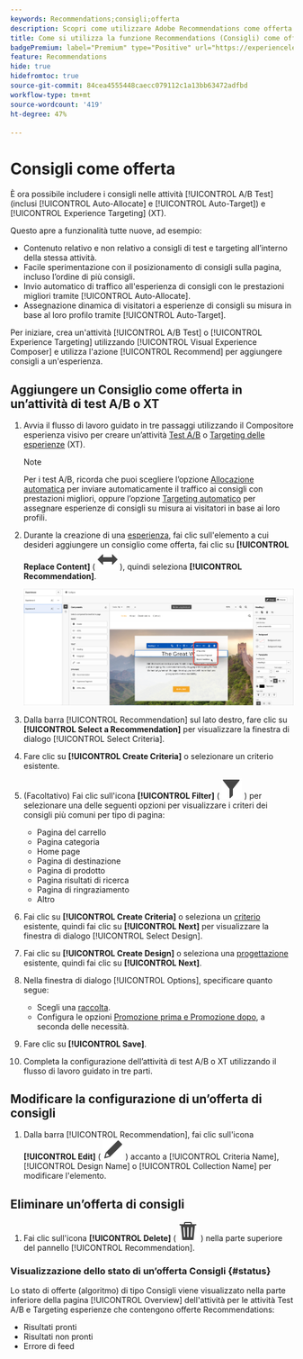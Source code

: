 ```yaml
---
keywords: Recommendations;consigli;offerta
description: Scopri come utilizzare Adobe Recommendations come offerta all’interno di test A/B (tra cui Allocazione automatica e Targeting automatico) e attività di Experience Targeting (XT).
title: Come si utilizza la funzione Recommendations (Consigli) come offerta in altri tipi di attività?
badgePremium: label="Premium" type="Positive" url="https://experienceleague.adobe.com/docs/target/using/introduction/intro.html?lang=en#premium newtab=true" tooltip="Scopri cosa è incluso in Target Premium."
feature: Recommendations
hide: true
hidefromtoc: true
source-git-commit: 84cea4555448caecc079112c1a13bb63472adfbd
workflow-type: tm+mt
source-wordcount: '419'
ht-degree: 47%

---
```


# Consigli come offerta

È ora possibile includere i consigli nelle attività [!UICONTROL A/B Test] (inclusi [!UICONTROL Auto-Allocate] e [!UICONTROL Auto-Target]) e [!UICONTROL Experience Targeting] (XT).

Questo apre a funzionalità tutte nuove, ad esempio:

* Contenuto relativo e non relativo a consigli di test e targeting all’interno della stessa attività.
* Facile sperimentazione con il posizionamento di consigli sulla pagina, incluso l’ordine di più consigli.
* Invio automatico di traffico all&#39;esperienza di consigli con le prestazioni migliori tramite [!UICONTROL Auto-Allocate].
* Assegnazione dinamica di visitatori a esperienze di consigli su misura in base al loro profilo tramite [!UICONTROL Auto-Target].

Per iniziare, crea un&#39;attività [!UICONTROL A/B Test] o [!UICONTROL Experience Targeting] utilizzando [!UICONTROL Visual Experience Composer] e utilizza l&#39;azione [!UICONTROL Recommend] per aggiungere consigli a un&#39;esperienza.

## Aggiungere un Consiglio come offerta in un’attività di test A/B o XT

1. Avvia il flusso di lavoro guidato in tre passaggi utilizzando il Compositore esperienza visivo per creare un’attività [Test A/B](/help/main/c-activities/t-test-ab/t-test-create-ab/test-create-ab.md) o [Targeting delle esperienze](/help/main/c-activities/t-experience-target/t-xt-create/xt-create.md) (XT).

   >[!NOTE]
   >
   >Per i test A/B, ricorda che puoi scegliere l’opzione [Allocazione automatica](/help/main/c-activities/automated-traffic-allocation/automated-traffic-allocation.md) per inviare automaticamente il traffico ai consigli con prestazioni migliori, oppure l’opzione [Targeting automatico](/help/main/c-activities/auto-target/auto-target-to-optimize.md) per assegnare esperienze di consigli su misura ai visitatori in base ai loro profili.

1. Durante la creazione di una [esperienza](/help/main/c-experiences/c-visual-experience-composer/viztarget-options.md), fai clic sull&#39;elemento a cui desideri aggiungere un consiglio come offerta, fai clic su **[!UICONTROL Replace Content]** ( ![icona Sostituisci contenuto](/help/main/assets/icons/Switch.svg) ), quindi seleziona **[!UICONTROL Recommendation]**.

   ![Inserire un Consiglio come offerta](/help/main/c-recommendations/t-create-recs-activity/assets/recs-as-offer.png)

1. Dalla barra [!UICONTROL Recommendation] sul lato destro, fare clic su **[!UICONTROL Select a Recommendation]** per visualizzare la finestra di dialogo [!UICONTROL Select Criteria].

1. Fare clic su **[!UICONTROL Create Criteria]** o selezionare un criterio esistente.

1. (Facoltativo) Fai clic sull&#39;icona **[!UICONTROL Filter]** ( ![icona Filtro](/help/main/assets/icons/Filter.svg) ) per selezionare una delle seguenti opzioni per visualizzare i criteri dei consigli più comuni per tipo di pagina:

   * Pagina del carrello
   * Pagina categoria
   * Home page
   * Pagina di destinazione
   * Pagina di prodotto
   * Pagina risultati di ricerca
   * Pagina di ringraziamento
   * Altro

1. Fai clic su **[!UICONTROL Create Criteria]** o seleziona un [criterio](/help/main/c-recommendations/c-algorithms/algorithms.md) esistente, quindi fai clic su **[!UICONTROL Next]** per visualizzare la finestra di dialogo [!UICONTROL Select Design].

1. Fai clic su **[!UICONTROL Create Design]** o seleziona una [progettazione](/help/main/c-recommendations/c-design-overview/design-overview.md) esistente, quindi fai clic su **[!UICONTROL  Next]**.

1. Nella finestra di dialogo [!UICONTROL Options], specificare quanto segue:

   * Scegli una [raccolta](/help/main/c-recommendations/c-products/collections.md).
   * Configura le opzioni [Promozione prima e Promozione dopo](/help/main/c-recommendations/t-create-recs-activity/adding-promotions.md), a seconda delle necessità.

1. Fare clic su **[!UICONTROL Save]**.
1. Completa la configurazione dell’attività di test A/B o XT utilizzando il flusso di lavoro guidato in tre parti.

## Modificare la configurazione di un’offerta di consigli

1. Dalla barra [!UICONTROL Recommendation], fai clic sull&#39;icona **[!UICONTROL Edit]** ( ![icona Modifica](/help/main/assets/icons/Edit.svg) ) accanto a [!UICONTROL Criteria Name], [!UICONTROL Design Name] o [!UICONTROL Collection Name] per modificare l&#39;elemento.

## Eliminare un’offerta di consigli

1. Fai clic sull&#39;icona **[!UICONTROL Delete]** ( ![icona Elimina](/help/main/assets/icons/Delete.svg) ) nella parte superiore del pannello [!UICONTROL Recommendation].

### Visualizzazione dello stato di un’offerta Consigli {#status}

Lo stato di offerte (algoritmo) di tipo Consigli viene visualizzato nella parte inferiore della pagina [!UICONTROL Overview] dell&#39;attività per le attività Test A/B e Targeting esperienze che contengono offerte Recommendations:

* Risultati pronti
* Risultati non pronti
* Errore di feed
